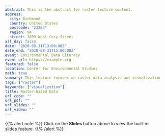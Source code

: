 ```yaml
---
abstract: This is the abstract for raster lecture content.
address:
  city: Richmond
  country: United States
  postcode: "23284"
  region: VA
  street: 1000 West Cary Street
all_day: false
date: "2020-08-31T13:00:00Z"
date_end: "2030-08-31T15:00:00Z"
event: Environmental Data Literacy
event_url: https://example.org
featured: false
location: Center for Environmental Studies
math: true
summary: This lecture focuses on raster data analysis and visualization.  Rasters are ...
tags: ["raster"]
keywords: ["visualization"]
title: Raster-based Data
url_code: ""
url_pdf: ""
url_slides: ""
url_video: ""
---
```


{{% alert note %}}
Click on the **Slides** button above to view the built-in slides feature.
{{% /alert %}}

